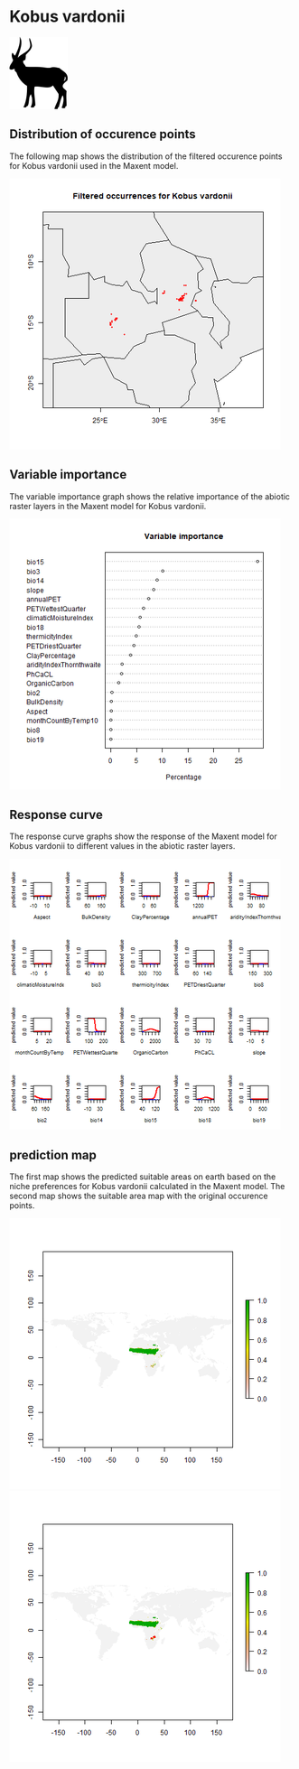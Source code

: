 # Kobus vardonii 

![](image_taxa.png) 

## Distribution of occurence points 
The following map shows the distribution of the filtered occurence points for Kobus vardonii used in the Maxent model. 

![](occurrences.png)
    
## Variable importance 
The variable importance graph shows the relative importance of the abiotic raster layers in the  Maxent model for Kobus vardonii. 

![](valid_maxent_variable_importance.png)
    
## Response curve 
The response curve graphs show the response of the Maxent model for Kobus vardonii to different values in the abiotic raster layers. 

![](valid_maxent_response_curve.png)
    
## prediction map 
The first map shows the predicted suitable areas on earth based on the niche preferences for Kobus vardonii calculated in the Maxent model. The second map shows the suitable area map with the original occurence points.

![](prediction_map.png)
![](prediction_occurence_map.png)
    
